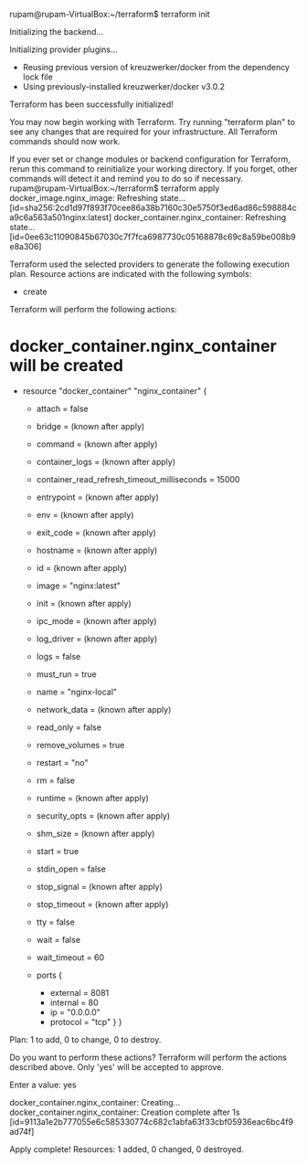 
rupam@rupam-VirtualBox:~/terraform$ terraform init

Initializing the backend...

Initializing provider plugins...
- Reusing previous version of kreuzwerker/docker from the dependency lock file
- Using previously-installed kreuzwerker/docker v3.0.2

Terraform has been successfully initialized!

You may now begin working with Terraform. Try running "terraform plan" to see
any changes that are required for your infrastructure. All Terraform commands
should now work.

If you ever set or change modules or backend configuration for Terraform,
rerun this command to reinitialize your working directory. If you forget, other
commands will detect it and remind you to do so if necessary.
rupam@rupam-VirtualBox:~/terraform$ terraform apply
docker_image.nginx_image: Refreshing state... [id=sha256:2cd1d97f893f70cee86a38b7160c30e5750f3ed6ad86c598884ca9c6a563a501nginx:latest]
docker_container.nginx_container: Refreshing state... [id=0ee63c11090845b67030c7f7fca6987730c05168878c69c8a59be008b9e8a306]

Terraform used the selected providers to generate the following execution plan. Resource actions are
indicated with the following symbols:
  + create

Terraform will perform the following actions:

  # docker_container.nginx_container will be created
  + resource "docker_container" "nginx_container" {
      + attach                                      = false
      + bridge                                      = (known after apply)
      + command                                     = (known after apply)
      + container_logs                              = (known after apply)
      + container_read_refresh_timeout_milliseconds = 15000
      + entrypoint                                  = (known after apply)
      + env                                         = (known after apply)
      + exit_code                                   = (known after apply)
      + hostname                                    = (known after apply)
      + id                                          = (known after apply)
      + image                                       = "nginx:latest"
      + init                                        = (known after apply)
      + ipc_mode                                    = (known after apply)
      + log_driver                                  = (known after apply)
      + logs                                        = false
      + must_run                                    = true
      + name                                        = "nginx-local"
      + network_data                                = (known after apply)
      + read_only                                   = false
      + remove_volumes                              = true
      + restart                                     = "no"
      + rm                                          = false
      + runtime                                     = (known after apply)
      + security_opts                               = (known after apply)
      + shm_size                                    = (known after apply)
      + start                                       = true
      + stdin_open                                  = false
      + stop_signal                                 = (known after apply)
      + stop_timeout                                = (known after apply)
      + tty                                         = false
      + wait                                        = false
      + wait_timeout                                = 60

      + ports {
          + external = 8081
          + internal = 80
          + ip       = "0.0.0.0"
          + protocol = "tcp"
        }
    }

Plan: 1 to add, 0 to change, 0 to destroy.

Do you want to perform these actions?
  Terraform will perform the actions described above.
  Only 'yes' will be accepted to approve.

  Enter a value: yes

docker_container.nginx_container: Creating...
docker_container.nginx_container: Creation complete after 1s [id=9113a1e2b777055e6c585330774c682c1abfa63f33cbf05936eac6bc4f9ad74f]

Apply complete! Resources: 1 added, 0 changed, 0 destroyed.
